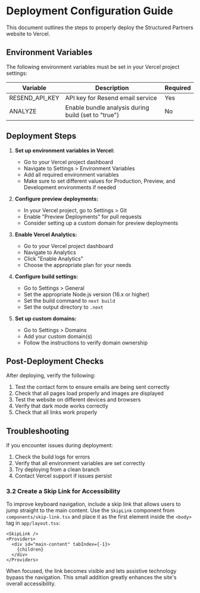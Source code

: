 # Deployment Configuration Guide

This document outlines the steps to properly deploy the Structured Partners website to Vercel.

## Environment Variables

The following environment variables must be set in your Vercel project settings:

| Variable | Description | Required |
|----------|-------------|----------|
| RESEND_API_KEY | API key for Resend email service | Yes |
| ANALYZE | Enable bundle analysis during build (set to "true") | No |

## Deployment Steps

1. **Set up environment variables in Vercel:**
   - Go to your Vercel project dashboard
   - Navigate to Settings > Environment Variables
   - Add all required environment variables
   - Make sure to set different values for Production, Preview, and Development environments if needed

2. **Configure preview deployments:**
   - In your Vercel project, go to Settings > Git
   - Enable "Preview Deployments" for pull requests
   - Consider setting up a custom domain for preview deployments

3. **Enable Vercel Analytics:**
   - Go to your Vercel project dashboard
   - Navigate to Analytics
   - Click "Enable Analytics"
   - Choose the appropriate plan for your needs

4. **Configure build settings:**
   - Go to Settings > General
   - Set the appropriate Node.js version (16.x or higher)
   - Set the build command to `next build`
   - Set the output directory to `.next`

5. **Set up custom domains:**
   - Go to Settings > Domains
   - Add your custom domain(s)
   - Follow the instructions to verify domain ownership

## Post-Deployment Checks

After deploying, verify the following:

1. Test the contact form to ensure emails are being sent correctly
2. Check that all pages load properly and images are displayed
3. Test the website on different devices and browsers
4. Verify that dark mode works correctly
5. Check that all links work properly

## Troubleshooting

If you encounter issues during deployment:

1. Check the build logs for errors
2. Verify that all environment variables are set correctly
3. Try deploying from a clean branch
4. Contact Vercel support if issues persist

### 3.2 Create a Skip Link for Accessibility

To improve keyboard navigation, include a skip link that allows users to jump
straight to the main content. Use the `SkipLink` component from
`components/skip-link.tsx` and place it as the first element inside the
`<body>` tag in `app/layout.tsx`:

```tsx
<SkipLink />
<Providers>
  <div id="main-content" tabIndex={-1}>
    {children}
  </div>
</Providers>
```

When focused, the link becomes visible and lets assistive technology bypass the
navigation. This small addition greatly enhances the site's overall accessibility.

